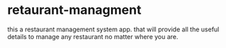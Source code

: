 # retaurant-managment
this a restaurant management system app. that will provide all the useful details to manage any restaurant no matter where you are.
